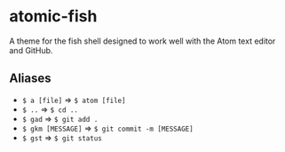 # atomic-fish

A theme for the fish shell designed to work well with the Atom text editor and GitHub.

## Aliases

- `$ a [file]` => `$ atom [file]`
- `$ ..` => `$ cd ..`
- `$ gad` => `$ git add .`
- `$ gkm [MESSAGE]` => `$ git commit -m [MESSAGE]`
- `$ gst` => `$ git status`
